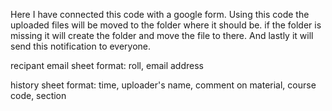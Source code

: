 Here I have connected this code with a google form.
Using this code the uploaded files will be moved to the folder where it should be. if the folder is missing it will create the folder and move the file to there.
And lastly it will send this notification to everyone.

recipant email sheet format:
roll, email address

history sheet format:
time, uploader's name, comment on material, course code, section